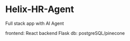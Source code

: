 # Helix-HR-Agent
Full stack app with AI Agent

frontend: React
backend Flask
db: postgreSQL/pinecone
